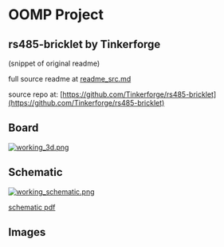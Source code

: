 # OOMP Project  
## rs485-bricklet  by Tinkerforge  
  
(snippet of original readme)  
  
  
  full source readme at [readme_src.md](readme_src.md)  
  
source repo at: [https://github.com/Tinkerforge/rs485-bricklet](https://github.com/Tinkerforge/rs485-bricklet)  
## Board  
  
[![working_3d.png](working_3d_600.png)](working_3d.png)  
## Schematic  
  
[![working_schematic.png](working_schematic_600.png)](working_schematic.png)  
  
[schematic pdf](working_schematic.pdf)  
## Images  
